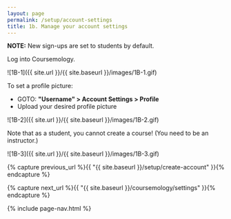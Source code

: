 ```yaml
---
layout: page
permalink: /setup/account-settings
title: 1b. Manage your account settings
---
```


**NOTE:** New sign-ups are set to students by default.

Log into Coursemology.

![1B-1]({{ site.url }}/{{ site.baseurl }}/images/1B-1.gif)

To set a profile picture: 
  * GOTO: **"Username" > Account Settings > Profile**
  * Upload your desired profile picture

![1B-2]({{ site.url }}/{{ site.baseurl }}/images/1B-2.gif)

Note that as a student, you cannot create a course! (You need to be an instructor.)

![1B-3]({{ site.url }}/{{ site.baseurl }}/images/1B-3.gif)
<!-- 
[previous]({{ site.url }}/{{ site.baseurl }}/setup/create-account)

[next]({{ site.url }}/{{ site.baseurl }}/coursemology/settings) -->
{% capture previous_url %}{{ "{{ site.baseurl }}/setup/create-account" }}{% endcapture %}

{% capture next_url %}{{ "{{ site.baseurl }}/coursemology/settings" }}{% endcapture %}

{% include page-nav.html %}
